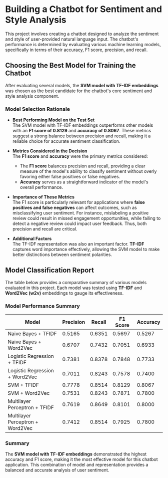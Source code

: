 # Building a Chatbot for Sentiment and Style Analysis

This project involves creating a chatbot designed to analyze the sentiment and style of user-provided natural language input. The chatbot's performance is determined by evaluating various machine learning models, specifically in terms of their accuracy, F1 score, precision, and recall.

## Choosing the Best Model for Training the Chatbot

After evaluating several models, the **SVM model with TF-IDF embeddings** was chosen as the best candidate for the chatbot's core sentiment and style analysis component.

### Model Selection Rationale

- **Best Performing Model on the Test Set**  
    The SVM model with TF-IDF embeddings outperforms other models with an **F1 score of 0.8129** and **accuracy of 0.8067**. These metrics suggest a strong balance between precision and recall, making it a reliable choice for accurate sentiment classification.

- **Metrics Considered in the Decision**  
    The **F1 score** and **accuracy** were the primary metrics considered:
    - The **F1 score** balances precision and recall, providing a clear measure of the model's ability to classify sentiment without overly favoring either false positives or false negatives.
    - **Accuracy** serves as a straightforward indicator of the model's overall performance.

- **Importance of These Metrics**  
    The F1 score is particularly relevant for applications where **false positives and false negatives** can affect outcomes, such as misclassifying user sentiment. For instance, mislabeling a positive review could result in missed engagement opportunities, while failing to detect a negative review could impact user feedback. Thus, both precision and recall are critical.

- **Additional Factors**  
    The TF-IDF representation was also an important factor. **TF-IDF** captures word importance effectively, allowing the SVM model to make better distinctions between sentiment polarities.

## Model Classification Report

The table below provides a comparative summary of various models evaluated in this project. Each model was tested using **TF-IDF** and **Word2Vec (w2v)** embeddings to gauge its effectiveness.

### Model Performance Summary

| Model                          | Precision   | Recall     | F1 Score   | Accuracy  |
|--------------------------------|-------------|------------|------------|-----------|
| Naive Bayes + TFIDF            | 0.5165      | 0.6351     | 0.5697     | 0.5267    |
| Naive Bayes + Word2Vec         | 0.6707      | 0.7432     | 0.7051     | 0.6933    |
| Logistic Regression + TFIDF    | 0.7381      | 0.8378     | 0.7848     | 0.7733    |
| Logistic Regression + Word2Vec | 0.7011      | 0.8243     | 0.7578     | 0.7400    |
| SVM + TFIDF                    | 0.7778      | 0.8514     | 0.8129     | 0.8067    |
| SVM + Word2Vec                 | 0.7531      | 0.8243     | 0.7871     | 0.7800    |
| Multilayer Perceptron + TFIDF  | 0.7619      | 0.8649     | 0.8101     | 0.8000    |
| Multilayer Perceptron + Word2Vec | 0.7412    | 0.8514     | 0.7925     | 0.7800    |

### Summary

The **SVM model with TF-IDF embeddings** demonstrated the highest accuracy and F1 score, making it the most effective model for this chatbot application. This combination of model and representation provides a balanced and accurate analysis of user sentiment.
